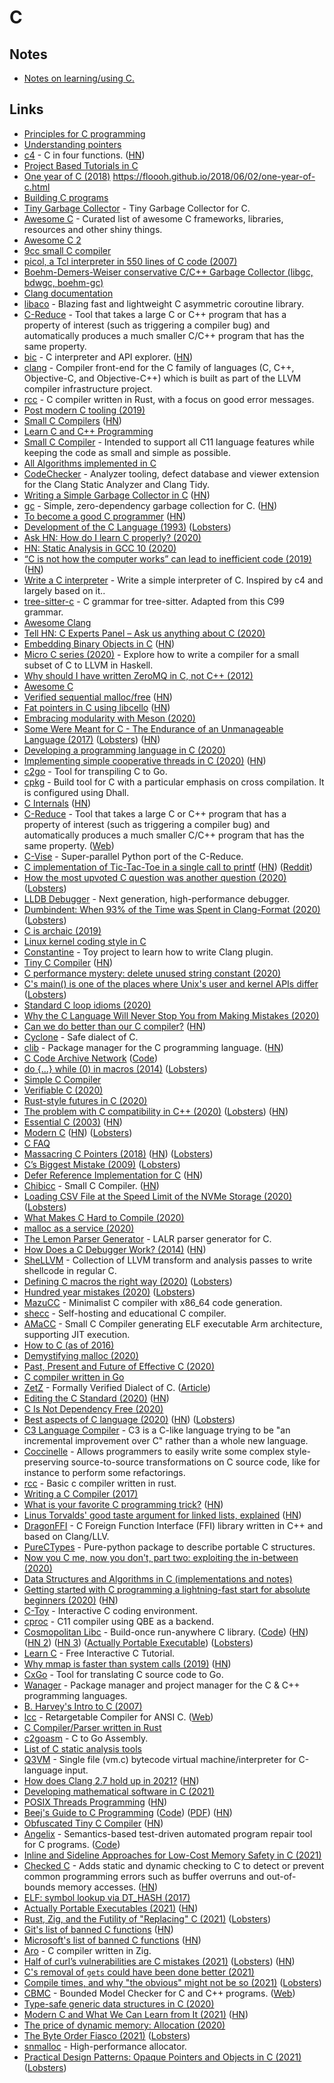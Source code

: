 # C

## Notes

- [Notes on learning/using C.](https://lobste.rs/s/b5xwwg/what_are_you_doing_this_weekend#c_1kh5sd)

## Links

- [Principles for C programming](http://drewdevault.com/2017/03/15/How-I-learned-to-stop-worrying-and-love-C.html)
- [Understanding pointers](http://drewdevault.com/2016/05/28/Understanding-pointers.html)
- [c4](https://github.com/rswier/c4) - C in four functions. ([HN](https://news.ycombinator.com/item?id=22353532))
- [Project Based Tutorials in C](https://github.com/rby90/Project-Based-Tutorials-in-C)
- [One year of C (2018)](https://floooh.github.io/2018/06/02/one-year-of-c.html)
  https://floooh.github.io/2018/06/02/one-year-of-c.html
- [Building C programs](http://seenaburns.com/building-c-programs/)
- [Tiny Garbage Collector](https://github.com/orangeduck/tgc) - Tiny Garbage Collector for C.
- [Awesome C](https://github.com/kozross/awesome-c) - Curated list of awesome C frameworks, libraries, resources and other shiny things.
- [Awesome C 2](https://github.com/uhub/awesome-c)
- [9cc small C compiler](https://github.com/rui314/9cc)
- [picol, a Tcl interpreter in 550 lines of C code (2007)](http://oldblog.antirez.com/post/picol.html)
- [Boehm-Demers-Weiser conservative C/C++ Garbage Collector (libgc, bdwgc, boehm-gc)](https://github.com/ivmai/bdwgc)
- [Clang documentation](https://clang.llvm.org/docs/index.html)
- [libaco](https://github.com/hnes/libaco) - Blazing fast and lightweight C asymmetric coroutine library.
- [C-Reduce](https://github.com/csmith-project/creduce) - Tool that takes a large C or C++ program that has a property of interest (such as triggering a compiler bug) and automatically produces a much smaller C/C++ program that has the same property.
- [bic](https://github.com/hexagonal-sun/bic) - C interpreter and API explorer. ([HN](https://news.ycombinator.com/item?id=20950865))
- [clang](https://github.com/llvm-mirror/clang) - Compiler front-end for the C family of languages (C, C++, Objective-C, and Objective-C++) which is built as part of the LLVM compiler infrastructure project.
- [rcc](https://github.com/jyn514/rcc) - C compiler written in Rust, with a focus on good error messages.
- [Post modern C tooling (2019)](http://renesd.blogspot.com/2019/09/post-modern-c-tooling.html)
- [Small C Compilers](https://bootstrapping.miraheze.org/wiki/Main_Page#Small_C_Compilers) ([HN](https://news.ycombinator.com/item?id=21210087))
- [Learn C and C++ Programming](https://www.cprogramming.com/)
- [Small C Compiler](https://github.com/rui314/8cc) - Intended to support all C11 language features while keeping the code as small and simple as possible.
- [All Algorithms implemented in C](https://github.com/TheAlgorithms/C)
- [CodeChecker](https://github.com/Ericsson/codechecker) - Analyzer tooling, defect database and viewer extension for the Clang Static Analyzer and Clang Tidy.
- [Writing a Simple Garbage Collector in C](http://maplant.com/gc.html) ([HN](https://news.ycombinator.com/item?id=21794327))
- [gc](https://github.com/mkirchner/gc) - Simple, zero-dependency garbage collection for C. ([HN](https://news.ycombinator.com/item?id=21841368))
- [To become a good C programmer](http://fabiensanglard.net/c/) ([HN](https://news.ycombinator.com/item?id=22325088))
- [Development of the C Language (1993)](https://www.bell-labs.com/usr/dmr/www/chist.html) ([Lobsters](https://lobste.rs/s/hba9nn/development_c_language_1993))
- [Ask HN: How do I learn C properly? (2020)](https://news.ycombinator.com/item?id=22519876)
- [HN: Static Analysis in GCC 10 (2020)](https://news.ycombinator.com/item?id=22711391)
- [“C is not how the computer works” can lead to inefficient code (2019)](https://words.steveklabnik.com/c-is-not-how-the-computer-works-can-lead-to-inefficient-code) ([HN](https://news.ycombinator.com/item?id=21355463))
- [Write a C interpreter](https://github.com/lotabout/write-a-C-interpreter) - Write a simple interpreter of C. Inspired by c4 and largely based on it..
- [tree-sitter-c](https://github.com/tree-sitter/tree-sitter-c) - C grammar for tree-sitter. Adapted from this C99 grammar.
- [Awesome Clang](https://github.com/ingve/awesome-clang)
- [Tell HN: C Experts Panel – Ask us anything about C (2020)](https://news.ycombinator.com/item?id=22865357)
- [Embedding Binary Objects in C](https://flak.tedunangst.com/post/embedding-binary-objects-in-c) ([HN](https://news.ycombinator.com/item?id=22888318))
- [Micro C series (2020)](https://blog.josephmorag.com/posts/mcc0/) - Explore how to write a compiler for a small subset of C to LLVM in Haskell.
- [Why should I have written ZeroMQ in C, not C++ (2012)](http://250bpm.com/blog:4)
- [Awesome C](https://github.com/Bfgeshka/awesome-c)
- [Verified sequential malloc/free](https://www.cs.princeton.edu/~appel/papers/memmgr.pdf) ([HN](https://news.ycombinator.com/item?id=23046356))
- [Fat pointers in C using libcello](http://libcello.org/learn/a-fat-pointer-library) ([HN](https://news.ycombinator.com/item?id=23016001))
- [Embracing modularity with Meson (2020)](https://brennan.io/2020/05/08/meson/)
- [Some Were Meant for C - The Endurance of an Unmanageable Language (2017)](https://www.cs.kent.ac.uk/people/staff/srk21/research/papers/kell17some-preprint.pdf) ([Lobsters](https://lobste.rs/s/o0xtns/some_were_meant_for_c)) ([HN](https://news.ycombinator.com/item?id=26300199))
- [Developing a programming language in C (2020)](https://www.youtube.com/playlist?list=PLvdK1vRmp8wMzH4w_8sQ30NKU3Bt4Cc-M)
- [Implementing simple cooperative threads in C (2020)](https://brennan.io/2020/05/24/userspace-cooperative-multitasking/) ([HN](https://news.ycombinator.com/item?id=23293642))
- [c2go](https://github.com/elliotchance/c2go) - Tool for transpiling C to Go.
- [cpkg](https://github.com/vmchale/cpkg) - Build tool for C with a particular emphasis on cross compilation. It is configured using Dhall.
- [C Internals](http://www.avabodh.com/cin/cin.html) ([HN](https://news.ycombinator.com/item?id=23376357))
- [C-Reduce](https://github.com/csmith-project/creduce) - Tool that takes a large C or C++ program that has a property of interest (such as triggering a compiler bug) and automatically produces a much smaller C/C++ program that has the same property. ([Web](http://embed.cs.utah.edu/creduce/))
- [C-Vise](https://github.com/marxin/cvise) - Super-parallel Python port of the C-Reduce.
- [C implementation of Tic-Tac-Toe in a single call to printf](https://github.com/carlini/printf-tac-toe) ([HN](https://news.ycombinator.com/item?id=23445546)) ([Reddit](https://www.reddit.com/r/programming/comments/gy8igu/tictactoe_in_a_single_call_to_printf_in_c/))
- [How the most upvoted C question was another question (2020)](https://bowero.nl/blog/2020/06/09/how-the-most-upvoted-c-question-was-another-question/) ([Lobsters](https://lobste.rs/s/m34tye/how_most_upvoted_c_question_was_another))
- [LLDB Debugger](https://lldb.llvm.org/) - Next generation, high-performance debugger.
- [Dumbindent: When 93% of the Time was Spent in Clang-Format (2020)](https://nigeltao.github.io/blog/2020/dumbindent.html) ([Lobsters](https://lobste.rs/s/xau5m4/dumbindent_when_93_time_was_spent_clang))
- [C is archaic (2019)](https://birb007.github.io/blog/2019/12/15/c-is-archaic.html)
- [Linux kernel coding style in C](https://www.kernel.org/doc/Documentation/process/coding-style.rst)
- [Constantine](https://github.com/rizsotto/Constantine) - Toy project to learn how to write Clang plugin.
- [Tiny C Compiler](https://bellard.org/tcc/) ([HN](https://news.ycombinator.com/item?id=23617461))
- [C performance mystery: delete unused string constant (2020)](https://news.ycombinator.com/item?id=23633583)
- [C's main() is one of the places where Unix's user and kernel APIs differ](https://utcc.utoronto.ca/~cks/space/blog/unix/MainKernelAndUserAPI) ([Lobsters](https://lobste.rs/s/pdiisx/c_s_main_is_one_places_where_unix_s_user))
- [Standard C loop idioms (2020)](https://dannas.name/standard-c-loop-idioms)
- [Why the C Language Will Never Stop You from Making Mistakes (2020)](https://thephd.github.io/your-c-compiler-and-standard-library-will-not-help-you)
- [Can we do better than our C compiler?](https://briancallahan.net/blog/20200812.html) ([HN](https://news.ycombinator.com/item?id=24139943))
- [Cyclone](https://cyclone.thelanguage.org/) - Safe dialect of C.
- [clib](https://github.com/clibs/clib) - Package manager for the C programming language. ([HN](https://news.ycombinator.com/item?id=24182441))
- [C Code Archive Network](http://ccodearchive.net/) ([Code](https://github.com/rustyrussell/ccan))
- [do {...} while (0) in macros (2014)](https://www.pixelstech.net/article/1390482950-do-%7B-%7D-while-%280%29-in-macros) ([Lobsters](https://lobste.rs/s/whezna/do_while_0_macros))
- [Simple C Compiler](https://www.simple-cc.org/)
- [Verifiable C (2020)](https://softwarefoundations.cis.upenn.edu/vc-current/)
- [Rust-style futures in C (2020)](https://axelforsman.tk/2020/08/24/rust-style-futures-in-c.html)
- [The problem with C compatibility in C++ (2020)](https://cor3ntin.github.io/posts/c/) ([Lobsters](https://lobste.rs/s/e27sea/problem_with_c)) ([HN](https://news.ycombinator.com/item?id=24352258))
- [Essential C (2003)](http://cslibrary.stanford.edu/101/EssentialC.pdf) ([HN](https://news.ycombinator.com/item?id=24356246))
- [Modern C](https://modernc.gforge.inria.fr/) ([HN](https://news.ycombinator.com/item?id=24361469)) ([Lobsters](https://lobste.rs/s/01brvr/modern_c))
- [C FAQ](http://www.c-faq.com/)
- [Massacring C Pointers (2018)](https://wozniak.ca/blog/2018/06/25/1/index.html) ([HN](https://news.ycombinator.com/item?id=24376622)) ([Lobsters](https://lobste.rs/s/gim6hg/massacring_c_pointers_2018))
- [C’s Biggest Mistake (2009)](https://digitalmars.com/articles/C-biggest-mistake.html) ([Lobsters](https://lobste.rs/s/3nebjo/c_s_biggest_mistake_2009))
- [Defer Reference Implementation for C](https://gustedt.gitlabpages.inria.fr/defer/) ([HN](https://news.ycombinator.com/item?id=24643034))
- [Chibicc](https://github.com/rui314/chibicc) - Small C Compiler. ([HN](https://news.ycombinator.com/item?id=24676851))
- [Loading CSV File at the Speed Limit of the NVMe Storage (2020)](https://liuliu.me/eyes/loading-csv-file-at-the-speed-limit-of-the-nvme-storage/) ([Lobsters](https://lobste.rs/s/zksa0f/loading_csv_file_at_speed_limit_nvme))
- [What Makes C Hard to Compile (2020)](https://www.reddit.com/r/ProgrammingLanguages/comments/j3j4s9/what_makes_c_hard_to_compile/)
- [malloc as a service (2020)](https://wingolog.org/archives/2020/10/13/malloc-as-a-service)
- [The Lemon Parser Generator](https://sqlite.org/src/doc/trunk/doc/lemon.html) - LALR parser generator for C.
- [How Does a C Debugger Work? (2014)](https://blog.0x972.info/?d=2014/11/13/10/40/50-how-does-a-debugger-work) ([HN](https://news.ycombinator.com/item?id=24814854))
- [SheLLVM](https://github.com/SheLLVM/SheLLVM) - Collection of LLVM transform and analysis passes to write shellcode in regular C.
- [Defining C macros the right way (2020)](https://bowero.nl/blog/2020/10/25/defining-c-macros-the-right-way/) ([Lobsters](https://lobste.rs/s/ubh34r/defining_c_macros_right_way))
- [Hundred year mistakes (2020)](https://ericlippert.com/2020/02/27/hundred-year-mistakes/) ([Lobsters](https://lobste.rs/s/f3grxk/hundred_year_mistakes))
- [MazuCC](https://github.com/jserv/MazuCC) - Minimalist C compiler with x86_64 code generation.
- [shecc](https://github.com/jserv/shecc) - Self-hosting and educational C compiler.
- [AMaCC](https://github.com/jserv/amacc) - Small C Compiler generating ELF executable Arm architecture, supporting JIT execution.
- [How to C (as of 2016)](https://matt.sh/howto-c)
- [Demystifying malloc (2020)](https://river.codes/demystifying-malloc/)
- [Past, Present and Future of Effective C (2020)](https://research.nccgroup.com/2020/11/10/past-present-and-future-of-effective-c/)
- [C compiler written in Go](https://github.com/DQNEO/8cc.go)
- [ZetZ](https://github.com/aep/zz) - Formally Verified Dialect of C. ([Article](https://www.infoq.com/news/2020/02/zz-formal-verified-c-dialect/))
- [Editing the C Standard (2020)](https://thephd.github.io/editing-the-c-standard) ([HN](https://news.ycombinator.com/item?id=25086673))
- [C Is Not Dependency Free (2020)](https://prilik.com/blog/post/c-is-not-dependency-free/)
- [Best aspects of C language (2020)](https://blog.joren.ga/programming/best-of-c) ([HN](https://news.ycombinator.com/item?id=25124012)) ([Lobsters](https://lobste.rs/s/hjrgrk/best_aspects_c_language))
- [C3 Language Compiler](https://github.com/c3lang/c3c) - C3 is a C-like language trying to be "an incremental improvement over C" rather than a whole new language.
- [Coccinelle](https://github.com/coccinelle/coccinelle) - Allows programmers to easily write some complex style-preserving source-to-source transformations on C source code, like for instance to perform some refactorings.
- [rcc](https://github.com/wbowling/rcc) - Basic c compiler written in rust.
- [Writing a C Compiler (2017)](https://norasandler.com/2017/11/29/Write-a-Compiler.html)
- [What is your favorite C programming trick?](https://stackoverflow.com/questions/599365/what-is-your-favorite-c-programming-trick) ([HN](https://news.ycombinator.com/item?id=25176531))
- [Linus Torvalds' good taste argument for linked lists, explained](https://github.com/mkirchner/linked-list-good-taste) ([HN](https://news.ycombinator.com/item?id=25326552))
- [DragonFFI](https://github.com/aguinet/dragonffi) - C Foreign Function Interface (FFI) library written in C++ and based on Clang/LLV.
- [PureCTypes](https://github.com/aguinet/purectypes) - Pure-python package to describe portable C structures.
- [Now you C me, now you don't, part two: exploiting the in-between (2020)](https://securitylab.github.com/research/now-you-c-me-part-two)
- [Data Structures and Algorithms in C (implementations and notes)](https://github.com/f0lg0/c-ds-algos)
- [Getting started with C programming a lightning-fast start for absolute beginners (2020)](https://not.cafe/2020/10/12/getting-started-with-c-programming.html) ([HN](https://news.ycombinator.com/item?id=25442165))
- [C-Toy](https://github.com/anael-seghezzi/CToy) - Interactive C coding environment.
- [cproc](https://github.com/michaelforney/cproc) - C11 compiler using QBE as a backend.
- [Cosmopolitan Libc](https://justine.lol/cosmopolitan/index.html) - Build-once run-anywhere C library. ([Code](https://github.com/jart/cosmopolitan)) ([HN](https://news.ycombinator.com/item?id=25556286)) ([HN 2](https://justine.lol/cosmopolitan/)) ([HN 3](https://news.ycombinator.com/item?id=26273960)) ([Actually Portable Executable](https://justine.storage.googleapis.com/ape.html)) ([Lobsters](https://lobste.rs/s/xnqpyp/cosmopolitan_c_library))
- [Learn C](https://www.learn-c.org/) - Free Interactive C Tutorial.
- [Why mmap is faster than system calls (2019)](https://sasha-f.medium.com/why-mmap-is-faster-than-system-calls-24718e75ab37) ([HN](https://news.ycombinator.com/item?id=25701959))
- [CxGo](https://github.com/gotranspile/cxgo) - Tool for translating C source code to Go.
- [Wanager](https://github.com/Wafelack/wng) - Package manager and project manager for the C & C++ programming languages.
- [B. Harvey's Intro to C (2007)](https://inst.eecs.berkeley.edu//~cs61c/resources/HarveyNotesC1-3.pdf)
- [lcc](https://github.com/drh/lcc) - Retargetable Compiler for ANSI C. ([Web](https://drh.github.io/lcc/))
- [C Compiler/Parser written in Rust](https://github.com/thepowersgang/rust-cc)
- [c2goasm](https://github.com/minio/c2goasm) - C to Go Assembly.
- [List of C static analysis tools](https://github.com/csvitlik/static_analysis_tools)
- [Q3VM](https://github.com/jnz/q3vm) - Single file (vm.c) bytecode virtual machine/interpreter for C-language input.
- [How does Clang 2.7 hold up in 2021?](https://gist.github.com/zeux/3ce4fcc3a43072b4315abde95319ecb6) ([HN](https://news.ycombinator.com/item?id=25976855))
- [Developing mathematical software in C (2021)](https://fredrikj.net/blog/2021/01/developing-mathematical-software-in-c/)
- [POSIX Threads Programming](https://computing.llnl.gov/tutorials/pthreads/) ([HN](https://news.ycombinator.com/item?id=26085373))
- [Beej's Guide to C Programming](https://beej.us/guide/bgc/html/) ([Code](https://github.com/beejjorgensen/bgc)) ([PDF](http://beej.us/guide/bgc/pdf/bgc_usl_c_1.pdf)) ([HN](https://news.ycombinator.com/item?id=26911399))
- [Obfuscated Tiny C Compiler](https://bellard.org/otcc/) ([HN](https://news.ycombinator.com/item?id=26141124))
- [Angelix](http://angelix.io/) - Semantics-based test-driven automated program repair tool for C programs. ([Code](https://github.com/mechtaev/angelix))
- [Inline and Sideline Approaches for Low-Cost Memory Safety in C (2021)](https://www.cl.cam.ac.uk/techreports/UCAM-CL-TR-954.html)
- [Checked C](https://github.com/microsoft/checkedc) - Adds static and dynamic checking to C to detect or prevent common programming errors such as buffer overruns and out-of-bounds memory accesses. ([HN](https://news.ycombinator.com/item?id=26190403))
- [ELF: symbol lookup via DT_HASH (2017)](https://flapenguin.me/elf-dt-hash)
- [Actually Portable Executables (2021)](https://ahgamut.github.io/c/2021/02/27/ape-cosmo/) ([HN](https://news.ycombinator.com/item?id=26292166))
- [Rust, Zig, and the Futility of "Replacing" C (2021)](https://gavinhoward.com/2021/02/rust-zig-and-the-futility-of-replacing-c/) ([Lobsters](https://lobste.rs/s/1iiifg/rust_zig_futility_replacing_c))
- [Git's list of banned C functions](https://github.com/git/git/blob/master/banned.h) ([HN](https://news.ycombinator.com/item?id=26347867))
- [Microsoft's list of banned C functions](https://github.com/x509cert/banned/blob/master/banned.h) ([HN](https://news.ycombinator.com/item?id=26353025))
- [Aro](https://github.com/Vexu/arocc) - C compiler written in Zig.
- [Half of curl’s vulnerabilities are C mistakes (2021)](https://daniel.haxx.se/blog/2021/03/09/half-of-curls-vulnerabilities-are-c-mistakes/) ([Lobsters](https://lobste.rs/s/3efzcx/half_curl_s_vulnerabilities_are_c)) ([HN](https://news.ycombinator.com/item?id=26396323))
- [C's removal of `gets` could have been done better (2021)](https://quuxplusone.github.io/blog/2021/03/12/gets-considered-harmful-duh/)
- [Compile times, and why "the obvious" might not be so (2021)](https://rachelbythebay.com/w/2021/03/24/comp/) ([Lobsters](https://lobste.rs/s/ounjyq/compile_times_why_obvious_might_not_be_so))
- [CBMC](https://github.com/diffblue/cbmc) - Bounded Model Checker for C and C++ programs. ([Web](http://www.cprover.org/cbmc/))
- [Type-safe generic data structures in C (2020)](https://iafisher.com/blog/2020/06/type-safe-generics-in-c)
- [Modern C and What We Can Learn from It (2021)](https://www.youtube.com/watch?v=QpAhX-gsHMs) ([HN](https://news.ycombinator.com/item?id=27059976))
- [The price of dynamic memory: Allocation (2020)](https://johnysswlab.com/the-price-of-dynamic-memory-allocation/)
- [The Byte Order Fiasco (2021)](https://justine.lol/endian.html) ([Lobsters](https://lobste.rs/s/celegm/byte_order_fiasco))
- [snmalloc](https://github.com/microsoft/snmalloc) - High-performance allocator.
- [Practical Design Patterns: Opaque Pointers and Objects in C (2021)](https://interrupt.memfault.com/blog/opaque-pointers) ([Lobsters](https://lobste.rs/s/zkpczs/practical_design_patterns_opaque))
